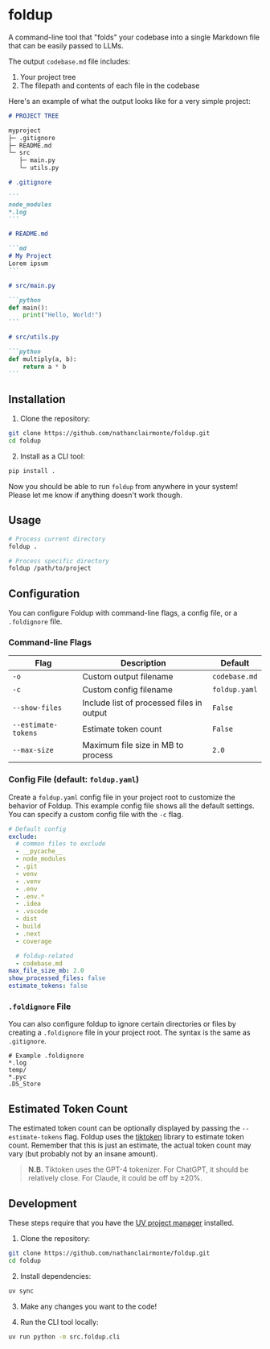 # foldup

A command-line tool that "folds" your codebase into a single Markdown file that can be easily passed to LLMs.

The output `codebase.md` file includes:
1. Your project tree
2. The filepath and contents of each file in the codebase

Here's an example of what the output looks like for a very simple project:

````markdown
# PROJECT TREE

myproject
├─ .gitignore
├─ README.md
└─ src
   ├─ main.py
   └─ utils.py

# .gitignore

```
node_modules
*.log
```

# README.md

```md
# My Project
Lorem ipsum
```

# src/main.py

```python
def main():
    print("Hello, World!")
```

# src/utils.py

```python
def multiply(a, b):
    return a * b
```
````

## Installation

1. Clone the repository:
```bash
git clone https://github.com/nathanclairmonte/foldup.git
cd foldup
```

2. Install as a CLI tool:
```bash
pip install .
```

Now you should be able to run `foldup` from anywhere in your system! Please let me know if anything doesn't work though.

## Usage

```bash
# Process current directory
foldup .

# Process specific directory
foldup /path/to/project
```

## Configuration

You can configure Foldup with command-line flags, a config file, or a `.foldignore` file.

### Command-line Flags
| Flag | Description | Default |
| --- | --- | --- |
| `-o` | Custom output filename | `codebase.md` |
| `-c` | Custom config filename | `foldup.yaml` |
| `--show-files` | Include list of processed files in output | `False` |
| `--estimate-tokens` | Estimate token count | `False` |
| `--max-size` | Maximum file size in MB to process | `2.0` |

### Config File (default: `foldup.yaml`)

Create a `foldup.yaml` config file in your project root to customize the behavior of Foldup. This example config file shows all the default settings. You can specify a custom config file with the `-c` flag.

```yaml
# Default config
exclude:
  # common files to exclude
  - __pycache__
  - node_modules
  - .git
  - venv
  - .venv
  - .env
  - .env.*
  - .idea
  - .vscode
  - dist
  - build
  - .next
  - coverage

  # foldup-related
  - codebase.md
max_file_size_mb: 2.0
show_processed_files: false
estimate_tokens: false
```

### `.foldignore` File

You can also configure foldup to ignore certain directories or files by creating a `.foldignore` file in your project root. The syntax is the same as `.gitignore`.

```
# Example .foldignore
*.log
temp/
*.pyc
.DS_Store
```

## Estimated Token Count

The estimated token count can be optionally displayed by passing the `--estimate-tokens` flag. Foldup uses the [tiktoken](https://github.com/openai/tiktoken) library to estimate token count. Remember that this is just an estimate, the actual token count may vary (but probably not by an insane amount).


> **N.B.** Tiktoken uses the GPT-4 tokenizer. For ChatGPT, it should be relatively close. For Claude, it could be off by ±20%.


## Development

These steps require that you have the [UV project manager](https://docs.astral.sh/uv/getting-started/installation/) installed.

1. Clone the repository:
```bash
git clone https://github.com/nathanclairmonte/foldup.git
cd foldup
```

2. Install dependencies:
```bash
uv sync
```

3. Make any changes you want to the code!

4. Run the CLI tool locally:
```bash
uv run python -m src.foldup.cli
```
